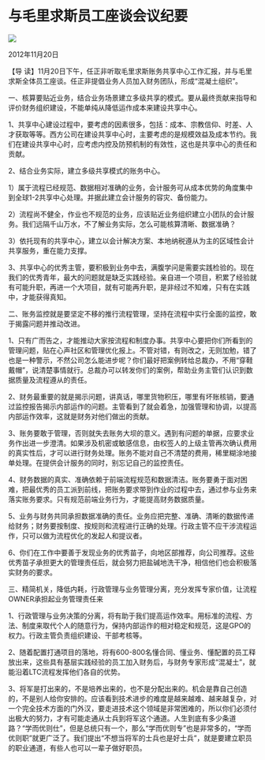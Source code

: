 # 与毛里求斯员工座谈会议纪要
<img class="pv" src="https://api.visitor.plantree.me/visitor-badge/pv?namespace=plantree.me&key=renzhengfei-speeches/与毛里求斯员工座谈会议纪要.md">



2012年11月20日



【导  读】11月20日下午，任正非听取毛里求斯账务共享中心工作汇报，并与毛里求斯全体员工座谈。任正非提倡业务人员加入财务团队，形成“混凝土组织”。



一、核算要贴近业务，结合业务场景建立多级共享的模式。要从最终贡献来指导和评价财务组织建设，不能单纯从降低运作成本来建设共享中心。

1、共享中心建设过程中，要考虑的因素很多，包括：成本、宗教信仰、时差、人才获取等等。西方公司在建设共享中心时，主要考虑的是规模效益及成本节约。我们在建设共享中心时，应考虑内控及防预机制的有效性，这也是共享中心的责任和贡献。

2、结合业务实际，建立多级共享模式的账务中心。

1）属于流程已经规范、数据相对准确的业务，会计服务可从成本优势的角度集中到全球1-2共享中心处理。并据此建立会计服务的容灾、备份能力。

2）流程尚不健全，作业也不规范的业务，应该贴近业务组织建立小团队的会计服务。我们远隔千山万水，不了解业务实际，怎么可能核算清晰、数据准确？

3）依托现有的共享中心，建立以会计解决方案、本地纳税遵从为主的区域性会计共享服务，重在能力支撑。

3、共享中心的优秀主管，要积极到业务中去，满腹学问是需要实践检验的。现在我们的优秀青年，最大的问题就是缺乏实践经验。亲自进一个项目，积累了经验就有可能升职，再进一个大项目，就有可能再升职，是非经过不知难，只有在实践中，才能获得真知。

二、账务监控就是要坚定不移的推行流程管理，坚持在流程中实行全面的监控，敢于揭露问题并推动改进。

1、只有广而告之，才能推动大家按流程和制度办事。共享中心要把你们所看到的管理问题，贴在心声社区和管理优化报上。不管对错，有则改之，无则加勉，错了也是一种警示，不然公司怎么能进步呢？你们最好把案例转给总裁办，不用“穿鞋戴帽”，说清楚事情就行。总裁办可以转发你们的案例，帮助业务主管们认识到数据质量及流程遵从的责任。

2、财务最重要的就是揭示问题，讲真话，哪里货物积压，哪里有坏账核销，要通过监控报告揭示内部运作的问题。主管看到了就会着急，加强管理和协调，以提高内部运作效率，这就是财务对他们做出的贡献。

3、账务要敢于管理，否则就失去账务大坝的意义。遇到有问题的单据，应要求业务作出进一步澄清。如果涉及机密或敏感信息，由权签人的上级主管再次确认费用的真实性后，才可以进行财务处理。账务不能对自己不清楚的费用，稀里糊涂地接单处理。在提供会计服务的同时，别忘记自己的监控责任。

4、财务数据的真实、准确依赖于前端流程规范和数据清洁。账务要勇于面对困难，把最优秀的员工派到前线，把账务要求带到作业的过程中去，通过参与业务来落实账务要求。只有规范前端业务行为，才能提高财务数据质量。

5、业务与财务共同承担数据准确的责任。业务应把完整、准确、清晰的数据传递给财务；财务要按制度、按规则和流程进行正确的处理。行政主管不应干涉流程运作，只可以做为流程优化的发起人和提议者。

6、你们在工作中要善于发现业务的优秀苗子，向地区部推荐，向公司推荐。这些优秀苗子承担更大的管理责任后，就会努力把盐碱地洗干净，相信他们也会积极落实财务的要求。

三、精简机关，降低内耗，行政管理与业务管理分离，充分发挥专家价值，让流程OWNER承担起业务管理责任来

1、行政管理与业务决策的分离，将有助于我们提高运作效率。用标准的流程、方法、制度来取代个人的随意行为，保持内部运作的相对稳定和规范，这是GPO的权力。行政主管负责组织建设、干部考核等。

2、随着配置打通项目的落地，将有600-800名懂合同、懂业务、懂配置的员工释放出来，这些具有基层实践经验的员工加入财务后，与财务专家形成“混凝土”，就能沿着LTC流程发挥他们各自的优势。

3、将军是打出来的，不是培养出来的，也不是分配出来的。机会是靠自己创造的，不是别人给你安排的。应该看到技术进步的难度是越来越难、越来越复杂，对一个完全技术方面的门外汉，要走进技术这个领域是非常困难的，所以你们必须付出极大的努力，才有可能走通从士兵到将军这个通道。人生到底有多少条道路？“学而优则仕”，但是总统只有一个，那么“学而优则专”也是非常多的，“学而优则职”就更广泛了。我们提出“不想当将军的士兵也是好士兵”，就是要建立职员的职业通道，有些人也可以一辈子做好职员。
